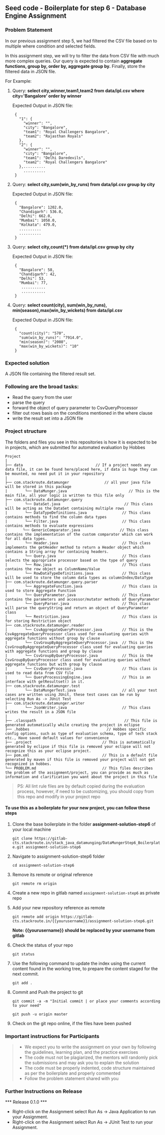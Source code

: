 ## Seed code - Boilerplate for step 6 - Database Engine Assignment

### Problem Statement

In our previous assignment step 5, we had filtered the CSV file based on to multiple where condition and selected fields.

In this assignment step, we will try to filter the data from CSV file with much more complex queries. 
  Our query is expected to contain **aggregate functions, group by, order by, aggregate group by.**
  Finally, store the filtered data in JSON file.

For Example: 

1. Query: **select city,winner,team1,team2 from data/ipl.csv where city='Bangalore' order by winner**
   
    Expected Output in JSON file: 
        
        {
          "1": {
            "winner": "",
            "city": "Bangalore",
            "team1": "Royal Challengers Bangalore",
            "team2": "Rajasthan Royals"
          },
          "2": {
            "winner": "",
            "city": "Bangalore",
            "team1": "Delhi Daredevils",
            "team2": "Royal Challengers Bangalore"
          },..........
            ..........
        } 

2. Query: **select city,sum(win_by_runs) from data/ipl.csv group by city**

    Expected Output in JSON file: 
   
        {
          "Bangalore": 1202.0,
          "Chandigarh": 536.0,
          "Delhi": 662.0,
          "Mumbai": 1058.0,
          "Kolkata": 479.0,
          ..........
          ..........
        }

3. Query: **select city,count(*) from data/ipl.csv group by city**

    Expected Output in JSON file:
   
        {
          "Bangalore": 58,
          "Chandigarh": 42,
          "Delhi": 53,
          "Mumbai": 77,
           ...........
           ........... 
        }

4. Query: **select count(city), sum(win_by_runs), min(season),max(win_by_wickets) from data/ipl.csv**

    Expected Output in JSON file:
   
        {
          "count(city)": "570",
          "sum(win_by_runs)": "7914.0",
          "min(season)": "2008",
          "max(win_by_wickets)": "10"
        }


### Expected solution

A JSON file containing the filtered result set.

### Following are the broad tasks:

- Read the query from the user
- parse the query
- forward the object of query parameter to CsvQueryProcessor
- filter out rows basis on the conditions mentioned in the where clause
- write the result set into a JSON file

### Project structure

The folders and files you see in this repositories is how it is expected to be in projects, which are submitted for automated evaluation by Hobbes

    Project
    |
    ├── data                                 // If a project needs any data file, it can be found here/placed here, if data is huge they can be mounted, no need put it in your repository
    |
    ├── com.stackroute.datamunger                // all your java file will be stored in this package
    |        └── DataMunger.java                            // This is the main file, all your logic is written to this file only   
    ├── com.stackroute.datamunger.query
    |        └── DataSet.java                             // This class will be acting as the DataSet containing multiple rows
    |        └── DataTypeDefinitions.java                // This class contains methods to find the column data types
    |        └── Filter.java                             // This class contains methods to evaluate expressions
    |       └── GenericComparator.java                  // This class contains the implementation of the custom comparator which can work for all data types.
    |        └── Header.java                             // This class implements the getHeader method to return a Header object which contains a String array for containing headers.
    |        └── Query.java                              // This class selects the appropriate processor based on the type of query
    |        └── Row.java                                // This class contains the row object as ColumnName/Value 
    |        └── RowDataTypeDefinitions.java             // This class will be used to store the column data types as columnIndex/DataType
    ├── com.stackroute.datamunger.query.parser
    |        └── AggregateFunction.java                  // This class is used to store Aggregate Function
    |        └── QueryParameter.java                     // This class contains the parameters and accessor/mutator methods of QueryParameter
    |        └── QueryParser.java                        // This class will parse the queryString and return an object of QueryParameter class
    |        └── Restriction.java                        // This class is for storing Restriction object
    ├── com.stackroute.datamunger.reader
    |        └── CsvAggregateQueryProcessor.java         // This is the CsvAggregateQueryProcessor class used for evaluating queries with aggregate functions without group by clause
    |        └── CsvGroupByAggregateQueryProcessor.java  // This is the CsvGroupByAggregateQueryProcessor class used for evaluating queries with aggregate functions and group by clause
    |        └── CsvGroupByQueryProcessor.java           // This is the CsvGroupByQueryProcessor class used for evaluating queries without aggregate functions but with group by clause
    |        └── CsvQueryProcessor.java                  // This class is used to read data from CSV file
    |        └── QueryProcessingEngine.java              // This is an interface with getResultset() in it.
    ├── com.stackroute.datamunger.test
    |        └── DataMungerTest.java                     // all your test cases are written using JUnit, these test cases can be run by selecting Run As -> JUnit Test 
    ├── com.stackroute.datamunger.writer
    |        └── JsonWriter.java                         // This class writes the result in a JSON file
    |
    ├── .classpath                                        // This file is generated automatically while creating the project in eclipse
    ├── .hobbes                                   // Hobbes specific config options, such as type of evaluation schema, type of tech stack etc., Have saved default values for convenience
    ├── .project                                // This is automatically generated by eclipse if this file is removed your eclipse will not recognize this as your eclipse project. 
    ├── pom.xml                                 // This is a default file generated by maven if this file is removed your project will not get recognized in hobbes.
    └── PROBLEM.md                              // This files describes the problem of the assignment/project, you can provide as much as information and clarification you want about the project in this file

> PS: All lint rule files are by default copied during the evaluation process, however, if need to be customizing, you should copy from this repo and modify in your project repo


#### To use this as a boilerplate for your new project, you can follow these steps

1. Clone the base boilerplate in the folder **assignment-solution-step6** of your local machine
     
    `git clone https://gitlab-cts.stackroute.in/stack_java_datamunging/DataMungerStep6_Boilerplate.git assignment-solution-step6`

2. Navigate to assignment-solution-step6 folder

    `cd assignment-solution-step6`

3. Remove its remote or original reference

     `git remote rm origin`

4. Create a new repo in gitlab named `assignment-solution-step6` as private repo

5. Add your new repository reference as remote

     `git remote add origin https://gitlab-cts.stackroute.in/{{yourusername}}/assignment-solution-step6.git`

     **Note: {{yourusername}} should be replaced by your username from gitlab**

5. Check the status of your repo 
     
     `git status`

6. Use the following command to update the index using the current content found in the working tree, to prepare the content staged for the next commit.

     `git add .`
 
7. Commit and Push the project to git

     `git commit -a -m "Initial commit | or place your comments according to your need"`

     `git push -u origin master`

8. Check on the git repo online, if the files have been pushed

### Important instructions for Participants
> - We expect you to write the assignment on your own by following the guidelines, learning plan, and the practice exercises
> - The code must not be plagiarized, the mentors will randomly pick the submissions and may ask you to explain the solution
> - The code must be properly indented, code structure maintained as per the boilerplate and properly commented
> - Follow the problem statement shared with you

### Further Instructions on Release

*** Release 0.1.0 ***

- Right-click on the Assignment select Run As -> Java Application to run your Assignment.
- Right-click on the Assignment select Run As -> JUnit Test to run your Assignment.